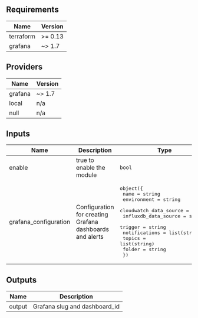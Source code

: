 ## Requirements

| Name | Version |
|------|---------|
| terraform | >= 0.13 |
| grafana | ~> 1.7 |

## Providers

| Name | Version |
|------|---------|
| grafana | ~> 1.7 |
| local | n/a |
| null | n/a |

## Inputs

| Name | Description | Type | Default | Required |
|------|-------------|------|---------|:--------:|
| enable | true to enable the module | `bool` | `false` | no |
| grafana\_configuration | Configuration for creating Grafana dashboards and alerts | <pre>object({<br>    name                   = string<br>    environment            = string<br>    cloudwatch_data_source = string<br>    influxdb_data_source   = string<br>    trigger                = string<br>    notifications          = list(string)<br>    topics                 = list(string)<br>    folder                 = string<br>  })</pre> | n/a | yes |

## Outputs

| Name | Description |
|------|-------------|
| output | Grafana slug and dashboard\_id |
